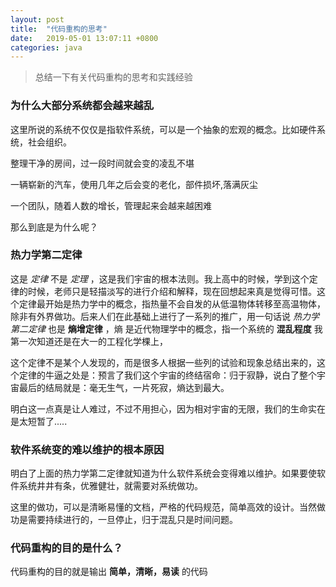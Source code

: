 ```yaml
---
layout: post
title:  "代码重构的思考"
date:	2019-05-01 13:07:11 +0800
categories: java
---
```


> 总结一下有关代码重构的思考和实践经验



###  为什么大部分系统都会越来越乱

这里所说的系统不仅仅是指软件系统，可以是一个抽象的宏观的概念。比如硬件系统，社会组织。

整理干净的房间，过一段时间就会变的凌乱不堪

一辆崭新的汽车，使用几年之后会变的老化，部件损坏,落满灰尘

一个团队，随着人数的增长，管理起来会越来越困难

那么到底是为什么呢？



###  热力学第二定律

这是 *定律* 不是 *定理* ，这是我们宇宙的根本法则。我上高中的时候，学到这个定律的时候，老师只是轻描淡写的进行介绍和解释，现在回想起来真是觉得可惜。这个定律最开始是热力学中的概念，指热量不会自发的从低温物体转移至高温物体，除非有外界做功。后来人们在此基础上进行了一系列的推广，用一句话说 *热力学第二定律* 也是 **熵增定律** ，熵 是近代物理学中的概念，指一个系统的 **混乱程度** 我第一次知道还是在大一的工程化学棵上，

这个定律不是某个人发现的，而是很多人根据一些列的试验和现象总结出来的，这个定律的牛逼之处是：预言了我们这个宇宙的终结宿命：归于寂静，说白了整个宇宙最后的结局就是：毫无生气，一片死寂，熵达到最大。

明白这一点真是让人难过，不过不用担心，因为相对宇宙的无限，我们的生命实在是太短暂了.....



### 软件系统变的难以维护的根本原因

明白了上面的热力学第二定律就知道为什么软件系统会变得难以维护。如果要使软件系统井井有条，优雅健壮，就需要对系统做功。

这里的做功，可以是清晰易懂的文档，严格的代码规范，简单高效的设计。当然做功是需要持续进行的，一旦停止，归于混乱只是时间问题。



### 代码重构的目的是什么？

代码重构的目的就是输出 **简单，清晰，易读** 的代码

